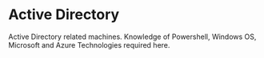 # Active Directory

Active Directory related machines. Knowledge of Powershell, Windows OS, Microsoft and Azure Technologies required here.
